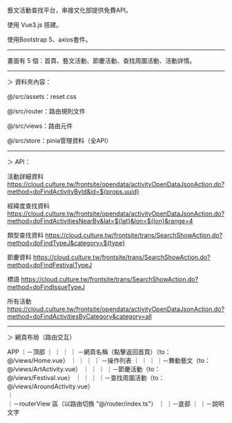 藝文活動查找平台，串接文化部提供免費API。

使用 Vue3.js 搭建。

使用Bootstrap 5、axios套件。

----------------------------------------------------------

畫面有 5 個：首頁、藝文活動、節慶活動、查找周圍活動、活動詳情。

----------------------------------------------------------

＞ 資料夾內容：

  @/src/assets：reset.css

  @/src/router：路由規則文件

  @/src/views：路由元件

  @/src/store：pinia管理資料（全API）

----------------------------------------------------------

＞ API：

  活動詳細資料
  https://cloud.culture.tw/frontsite/opendata/activityOpenDataJsonAction.do?method=doFindActivityById&id=${props.uuid}

  經緯度查找資料
  https://cloud.culture.tw/frontsite/opendata/activityOpenDataJsonAction.do?method=doFindActivitiesNearBy&lat=${lat}&lon=${lon}&range=4

  類型查找資料
  https://cloud.culture.tw/frontsite/trans/SearchShowAction.do?method=doFindTypeJ&category=${type}

  節慶資料
  https://cloud.culture.tw/frontsite/trans/SearchShowAction.do?method=doFindFestivalTypeJ

  標語
  https://cloud.culture.tw/frontsite/trans/SearchShowAction.do?method=doFindIssueTypeJ

  所有活動
  https://cloud.culture.tw/frontsite/opendata/activityOpenDataJsonAction.do?method=doFindActivitiesByCategory&category=all

----------------------------------------------------------

＞ 網頁布局（路由交互）

  APP
  ｜－頂部
  ｜   ｜ 
  ｜   ｜ －網頁名稱（點擊返回首頁）（to：@/views/Home.vue）
  ｜   ｜ 
  ｜   ｜ －操作列表
  ｜          ｜
  ｜          ｜－舞動藝文（to：@/views/ArtActivity.vue）
  ｜          ｜
  ｜          ｜－節慶活動（to：@/views/Festival.vue）
  ｜          ｜
  ｜          ｜－查找周圍活動（to：@/views/AroundActivity.vue）  
  ｜   
  ｜－routerView 區（以路由切換 "@/router/index.ts"）
  ｜
  ｜－底部
      ｜
      ｜－說明文字

